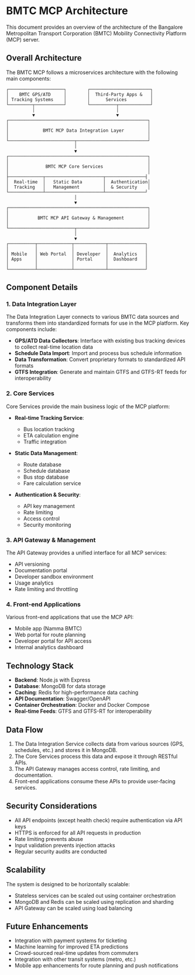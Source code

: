 # BMTC MCP Architecture

This document provides an overview of the architecture of the Bangalore Metropolitan Transport Corporation (BMTC) Mobility Connectivity Platform (MCP) server.

## Overall Architecture

The BMTC MCP follows a microservices architecture with the following main components:

```
┌─────────────────────┐        ┌───────────────────────┐
│    BMTC GPS/ATD     │        │  Third-Party Apps &   │
│ Tracking Systems    │        │      Services         │
└─────────┬───────────┘        └──────────┬────────────┘
          │                               │
          ▼                               ▼
┌─────────────────────────────────────────────────────┐
│                                                     │
│             BMTC MCP Data Integration Layer         │
│                                                     │
└─────────────────────────┬───────────────────────────┘
                          │
                          ▼
┌─────────────────────────────────────────────────────┐
│                                                     │
│              BMTC MCP Core Services                 │
│                                                     │
├─────────────┬──────────────────────┬───────────────┤
│  Real-time  │   Static Data        │  Authentication│
│  Tracking   │   Management         │  & Security    │
└─────────────┴──────────────────────┴───────────────┘
                          │
                          ▼
┌─────────────────────────────────────────────────────┐
│                                                     │
│           BMTC MCP API Gateway & Management         │
│                                                     │
└─────────────────────────┬───────────────────────────┘
                          │
                          ▼
┌──────────┬─────────────┬────────────┬──────────────┐
│          │             │            │              │
│ Mobile   │ Web Portal  │ Developer  │  Analytics   │
│ Apps     │             │ Portal     │  Dashboard   │
│          │             │            │              │
└──────────┴─────────────┴────────────┴──────────────┘
```

## Component Details

### 1. Data Integration Layer

The Data Integration Layer connects to various BMTC data sources and transforms them into standardized formats for use in the MCP platform. Key components include:

- **GPS/ATD Data Collectors**: Interface with existing bus tracking devices to collect real-time location data
- **Schedule Data Import**: Import and process bus schedule information
- **Data Transformation**: Convert proprietary formats to standardized API formats
- **GTFS Integration**: Generate and maintain GTFS and GTFS-RT feeds for interoperability

### 2. Core Services

Core Services provide the main business logic of the MCP platform:

- **Real-time Tracking Service**:
  - Bus location tracking
  - ETA calculation engine
  - Traffic integration

- **Static Data Management**:
  - Route database
  - Schedule database
  - Bus stop database
  - Fare calculation service

- **Authentication & Security**:
  - API key management
  - Rate limiting
  - Access control
  - Security monitoring

### 3. API Gateway & Management

The API Gateway provides a unified interface for all MCP services:

- API versioning
- Documentation portal
- Developer sandbox environment
- Usage analytics
- Rate limiting and throttling

### 4. Front-end Applications

Various front-end applications that use the MCP API:

- Mobile app (Namma BMTC)
- Web portal for route planning
- Developer portal for API access
- Internal analytics dashboard

## Technology Stack

- **Backend**: Node.js with Express
- **Database**: MongoDB for data storage
- **Caching**: Redis for high-performance data caching
- **API Documentation**: Swagger/OpenAPI
- **Container Orchestration**: Docker and Docker Compose
- **Real-time Feeds**: GTFS and GTFS-RT for interoperability

## Data Flow

1. The Data Integration Service collects data from various sources (GPS, schedules, etc.) and stores it in MongoDB.
2. The Core Services process this data and expose it through RESTful APIs.
3. The API Gateway manages access control, rate limiting, and documentation.
4. Front-end applications consume these APIs to provide user-facing services.

## Security Considerations

- All API endpoints (except health check) require authentication via API keys
- HTTPS is enforced for all API requests in production
- Rate limiting prevents abuse
- Input validation prevents injection attacks
- Regular security audits are conducted

## Scalability

The system is designed to be horizontally scalable:

- Stateless services can be scaled out using container orchestration
- MongoDB and Redis can be scaled using replication and sharding
- API Gateway can be scaled using load balancing

## Future Enhancements

- Integration with payment systems for ticketing
- Machine learning for improved ETA predictions
- Crowd-sourced real-time updates from commuters
- Integration with other transit systems (metro, etc.)
- Mobile app enhancements for route planning and push notifications

